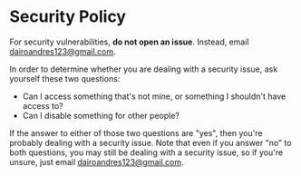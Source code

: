 # Security Policy

For security vulnerabilities, **do not open an issue**. Instead,
email [dairoandres123@gmail.com](mailto:dairoandres123@gmail.com).

In order to determine whether you are dealing with a security issue, ask
yourself these two questions:

* Can I access something that's not mine, or something I shouldn't have
  access to?
* Can I disable something for other people?

If the answer to either of those two questions are "yes", then you're probably
dealing with a security issue.
Note that even if you answer "no" to both questions, you may still be dealing
with a security issue, so if you're unsure, just email
[dairoandres123@gmail.com](mailto:dairoandres123@gmail.com).
